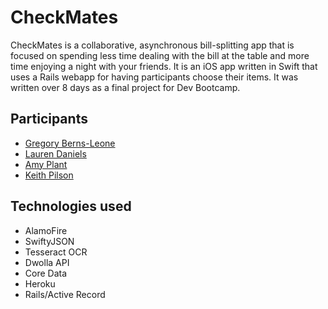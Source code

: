 # CheckMates
CheckMates is a collaborative, asynchronous bill-splitting app that is focused on spending less time dealing with the bill at the table and more time enjoying a night with your friends. It is an iOS app written in Swift that uses a Rails webapp for having participants choose their items. It was written over 8 days as a final project for Dev Bootcamp.

## Participants
* [Gregory Berns-Leone](https://github.com/GregoryBL)
* [Lauren Daniels](https://github.com/ladaniels)
* [Amy Plant](https://github.com/plantoteachme)
* [Keith Pilson](https://github.com/keithpilz)

## Technologies used
* AlamoFire
* SwiftyJSON
* Tesseract OCR
* Dwolla API
* Core Data
* Heroku
* Rails/Active Record

